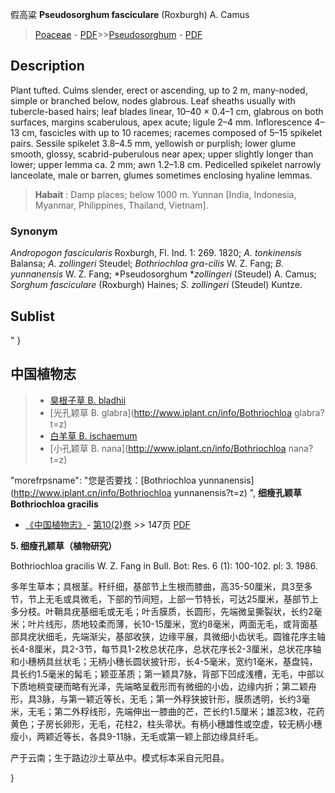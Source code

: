 假高粱 **Pseudosorghum fasciculare** (Roxburgh) A. Camus

> [Poaceae](http://www.iplant.cn/info/Poaceae?t=foc) - [PDF](http://www.iplant.cn/foc/pdf/Poaceae.pdf)>>[Pseudosorghum](http://www.iplant.cn/info/Pseudosorghum?t=foc) - [PDF](http://www.iplant.cn/foc/pdf/Pseudosorghum.pdf)

## Description

Plant tufted. Culms slender, erect or ascending, up to 2 m, many-noded, simple or branched below, nodes glabrous. Leaf sheaths usually with tubercle-based hairs; leaf blades linear, 10–40 × 0.4–1 cm, glabrous on both surfaces, margins scaberulous, apex acute; ligule 2–4 mm. Inflorescence 4–13 cm, fascicles with up to 10 racemes; racemes composed of 5–15 spikelet pairs. Sessile spikelet 3.8–4.5 mm, yellowish or purplish; lower glume smooth, glossy, scabrid-puberulous near apex; upper slightly longer than lower; upper lemma ca. 2 mm; awn 1.2–1.8 cm. Pedicelled spikelet narrowly lanceolate, male or barren, glumes sometimes enclosing hyaline lemmas.

> **Habait** : 
> Damp places; below 1000 m. Yunnan [India, Indonesia, Myanmar, Philippines, Thailand, Vietnam].

### Synonym
*Andropogon fascicularis* Roxburgh, Fl. Ind. 1: 269. 1820; *A. tonkinensis* Balansa; *A. zollingeri* Steudel; *Bothriochloa gra-cilis* W. Z. Fang; *B. yunnanensis* W. Z. Fang; *Pseudosorghum **zollingeri* (Steudel) A. Camus; *Sorghum fasciculare* (Roxburgh) Haines; *S. zollingeri* (Steudel) Kuntze.

## Sublist
"
}

## 中国植物志

> * [臭根子草  B.  bladhii](Bothriochloa-bladhii-臭根子草.md)
> * [光孔颖草  B.  glabra](http://www.iplant.cn/info/Bothriochloa glabra?t=z)
> * [白羊草  B.  ischaemum](Bothriochloa-ischaemum-白羊草.md)
> * [小孔颖草  B.  nana](http://www.iplant.cn/info/Bothriochloa nana?t=z)

  "morefrpsname": "您是否要找：<span class='spantxt'>[Bothriochloa yunnanensis](http://www.iplant.cn/info/Bothriochloa yunnanensis?t=z)  ",
**细瘦孔颖草 Bothriochloa gracilis**

* [《中国植物志》](http://www.iplant.cn/frps)- [第10(2)卷](http://www.iplant.cn/frps/vol/10(2)) >> 147页 [PDF](http://www.iplant.cn/frps/pdf/10(2)/147a.pdf)

**5. 细瘦孔颖草（植物研究）**

Bothriochloa gracilis W. Z. Fang in Bull. Bot: Res. 6 (1): 100-102. pl: 3. 1986.

多年生草本；具根茎。秆纤细，基部节上生根而膝曲，高35-50厘米，具3至多节，节上无毛或具微毛，下部的节间短，上部一节特长，可达25厘米，基部节上多分枝。叶鞘具疣基细毛或无毛；叶舌膜质，长圆形，先端微呈撕裂状，长约2毫米；叶片线形，质地较柔而薄，长10-15厘米，宽约8毫米，两面无毛，或背面基部具疣状细毛，先端渐尖，基部收狭，边缘平展，具微细小齿状毛。圆锥花序主轴长4-8厘米，具2-3节，每节具1-2枚总状花序，总状花序长2-3厘米，总状花序轴和小穗柄具丝状毛；无柄小穗长圆状披针形，长4-5毫米，宽约1毫米，基盘钝，具长约1.5毫米的髯毛；颖亚革质；第一颖具7脉，背部下凹成浅槽，无毛，中部以下质地稍变硬而略有光泽，先端略呈截形而有微细的小齿，边缘内折；第二颖舟形，具3脉，与第一颖近等长，无毛；第一外稃狭披针形，膜质透明，长约3毫米，无毛；第二外稃线形，先端伸出一膝曲的芒，芒长约1.5厘米；雄蕊3枚，花药黄色；子房长卵形，无毛，花柱2，柱头帚状。有柄小穗雄性或空虚，较无柄小穗瘦小，两颖近等长，各具9-11脉，无毛或第一颖上部边缘具纤毛。

产于云南；生于路边沙土草丛中。模式标本采自元阳县。

}